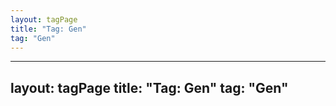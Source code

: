 ```yaml
---
layout: tagPage
title: "Tag: Gen"
tag: "Gen"
---
```

---
layout: tagPage
title: "Tag: Gen"
tag: "Gen"
---
